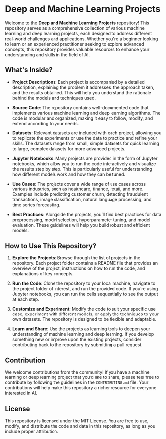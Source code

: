 # Deep and Machine Learning Projects

Welcome to the **Deep and Machine Learning Projects** repository! This repository serves as a comprehensive collection of various machine learning and deep learning projects, each designed to address different real-world challenges and applications. Whether you're a beginner looking to learn or an experienced practitioner seeking to explore advanced concepts, this repository provides valuable resources to enhance your understanding and skills in the field of AI.

## What's Inside?

- **Project Descriptions**: Each project is accompanied by a detailed description, explaining the problem it addresses, the approach taken, and the results obtained. This will help you understand the rationale behind the models and techniques used.

- **Source Code**: The repository contains well-documented code that implements various machine learning and deep learning algorithms. The code is modular and organized, making it easy to follow, modify, and extend according to your needs.

- **Datasets**: Relevant datasets are included with each project, allowing you to replicate the experiments or use the data to practice and refine your skills. The datasets range from small, simple datasets for quick learning to large, complex datasets for more advanced projects.

- **Jupyter Notebooks**: Many projects are provided in the form of Jupyter notebooks, which allow you to run the code interactively and visualize the results step by step. This is particularly useful for understanding how different models work and how they can be tuned.

- **Use Cases**: The projects cover a wide range of use cases across various industries, such as healthcare, finance, retail, and more. Examples include predicting customer churn, detecting fraudulent transactions, image classification, natural language processing, and time series forecasting.

- **Best Practices**: Alongside the projects, you’ll find best practices for data preprocessing, model selection, hyperparameter tuning, and model evaluation. These guidelines will help you build robust and efficient models.

## How to Use This Repository?

1. **Explore the Projects**: Browse through the list of projects in the repository. Each project folder contains a README file that provides an overview of the project, instructions on how to run the code, and explanations of key concepts.

2. **Run the Code**: Clone the repository to your local machine, navigate to the project folder of interest, and run the provided code. If you’re using Jupyter notebooks, you can run the cells sequentially to see the output at each step.

3. **Customize and Experiment**: Modify the code to suit your specific use case, experiment with different models, or apply the techniques to your own datasets. The repository is designed to be flexible and adaptable.

4. **Learn and Share**: Use the projects as learning tools to deepen your understanding of machine learning and deep learning. If you develop something new or improve upon the existing projects, consider contributing back to the repository by submitting a pull request.

## Contribution

We welcome contributions from the community! If you have a machine learning or deep learning project that you’d like to share, please feel free to contribute by following the guidelines in the `CONTRIBUTING.md` file. Your contributions will help make this repository a richer resource for everyone interested in AI.

## License

This repository is licensed under the MIT License. You are free to use, modify, and distribute the code and data in this repository, as long as you include proper attribution.

